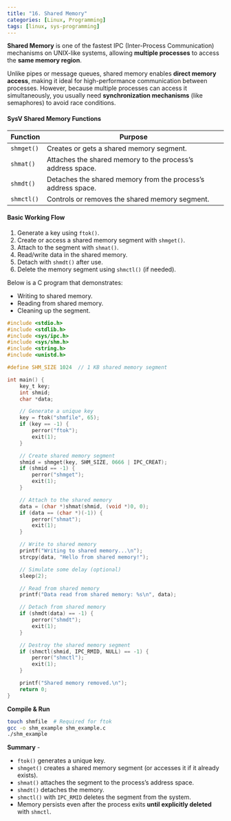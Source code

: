```yaml
---
title: "16. Shared Memory"
categories: [Linux, Programming]
tags: [linux, sys-programming]
---
```


**Shared Memory** is one of the fastest IPC (Inter-Process Communication) mechanisms on UNIX-like systems, allowing **multiple processes** to access the **same memory region**.

Unlike pipes or message queues, shared memory enables **direct memory access**, making it ideal for high-performance communication between processes. However, because multiple processes can access it simultaneously, you usually need **synchronization mechanisms** (like semaphores) to avoid race conditions.


#### SysV Shared Memory Functions

| Function   | Purpose                                                      |
| ---------- | ------------------------------------------------------------ |
| `shmget()` | Creates or gets a shared memory segment.                     |
| `shmat()`  | Attaches the shared memory to the process’s address space.   |
| `shmdt()`  | Detaches the shared memory from the process’s address space. |
| `shmctl()` | Controls or removes the shared memory segment.               |

#### Basic Working Flow

1. Generate a key using `ftok()`.
2. Create or access a shared memory segment with `shmget()`.
3. Attach to the segment with `shmat()`.
4. Read/write data in the shared memory.
5. Detach with `shmdt()` after use.
6. Delete the memory segment using `shmctl()` (if needed).


Below is a C program that demonstrates:

- Writing to shared memory.
- Reading from shared memory.
- Cleaning up the segment.

```c
#include <stdio.h>
#include <stdlib.h>
#include <sys/ipc.h>
#include <sys/shm.h>
#include <string.h>
#include <unistd.h>

#define SHM_SIZE 1024  // 1 KB shared memory segment

int main() {
    key_t key;
    int shmid;
    char *data;

    // Generate a unique key
    key = ftok("shmfile", 65);
    if (key == -1) {
        perror("ftok");
        exit(1);
    }

    // Create shared memory segment
    shmid = shmget(key, SHM_SIZE, 0666 | IPC_CREAT);
    if (shmid == -1) {
        perror("shmget");
        exit(1);
    }

    // Attach to the shared memory
    data = (char *)shmat(shmid, (void *)0, 0);
    if (data == (char *)(-1)) {
        perror("shmat");
        exit(1);
    }

    // Write to shared memory
    printf("Writing to shared memory...\n");
    strcpy(data, "Hello from shared memory!");

    // Simulate some delay (optional)
    sleep(2);

    // Read from shared memory
    printf("Data read from shared memory: %s\n", data);

    // Detach from shared memory
    if (shmdt(data) == -1) {
        perror("shmdt");
        exit(1);
    }

    // Destroy the shared memory segment
    if (shmctl(shmid, IPC_RMID, NULL) == -1) {
        perror("shmctl");
        exit(1);
    }

    printf("Shared memory removed.\n");
    return 0;
}

```

**Compile & Run**

```bash
touch shmfile  # Required for ftok
gcc -o shm_example shm_example.c
./shm_example
```

**Summary** -

- `ftok()` generates a unique key.
- `shmget()` creates a shared memory segment (or accesses it if it already exists).
- `shmat()` attaches the segment to the process’s address space.
- `shmdt()` detaches the memory.
- `shmctl()` with `IPC_RMID` deletes the segment from the system.
- Memory persists even after the process exits **until explicitly deleted** with `shmctl`.